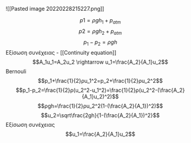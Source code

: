 

![[Pasted image 20220228215227.png]]

$$p1=ρgh_1+p_{atm}$$
$$p2=ρgh_2+p_{atm}$$
$$p_1-p_2=ρgh$$
Εξίσωση συνέχειας - [[Continuity equation]]
$$Α_1u_1=A_2u_2 \rightarrow u_1=\frac{A_2}{A_1}u_2$$
Bernouli
$$p_1+\frac{1}{2}ρu_1^2=p_2+\frac{1}{2}ρu_2^2$$
$$p_1-p_2=\frac{1}{2}ρ(u_2^2-u_1^2)=\frac{1}{2}ρ(u_2^2-(\frac{A_2}{A_1}u_2)^2)$$
$$ρgh=\frac{1}{2}ρu_2^2(1-(\frac{A_2}{A_1})^2)$$
$$u_2=\sqrt\frac{2gh}{1-(\frac{A_2}{A_1})^2}$$
Εξίσωση συνέχειας
$$u_1=\frac{A_2}{A_1}u_2$$
